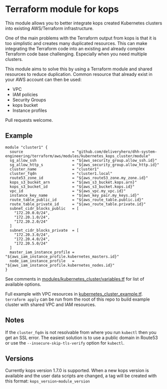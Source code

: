 # Terraform module for kops

This module allows you to better integrate kops created Kubernetes clusters into existing AWS/Terraform infrastructure.

One of the main problems with the Terraform output from kops is that it is too simplistic and creates many duplicated resources. This can make integrating the Terraform code into an existing and already complex Terraform code base challenging. Especially when you need multiple clusters.

This module aims to solve this by using a Terraform module and shared resources to reduce duplication. Common resource that already exist in your AWS account can then be used:

  - VPC
  - IAM policies
  - Security Groups
  - kops bucket
  - Instance profiles

Pull requests welcome.

## Example

```hcl
module "cluster1" {
  source                      = "github.com/deliveryhero/dhh-system-engineering/terraform/aws/modules/kubernetes_kops_cluster/module"
  sg_allow_ssh                = "${aws_security_group.allow_ssh.id}"
  sg_allow_http_s             = "${aws_security_group.allow_http.id}"
  cluster_name                = "cluster1"
  cluster_fqdn                = "cluster1.local"
  route53_zone_id             = "${aws_route53_zone.my_zone.id}"
  kops_s3_bucket_arn          = "${aws_s3_bucket.kops.arn}"
  kops_s3_bucket_id           = "${aws_s3_bucket.kops.id}"
  vpc_id                      = "${aws_vpc.my_vpc.id}"
  instance_key_name           = "${aws_key_pair.my_keys.id}"
  route_table_public_id       = "${aws_route_table.public.id}"
  route_table_private_id      = "${aws_route_table.private.id}"
  subnet_cidr_blocks_public   = [
    "172.20.0.0/24",
    "172.20.1.0/24",
    "172.20.2.0/24"
  ]
  subnet_cidr_blocks_private  = [
    "172.20.3.0/24",
    "172.20.4.0/24",
    "172.20.5.0/24"
  ]
  master_iam_instance_profile = "${aws_iam_instance_profile.kubernetes_masters.id}"
  node_iam_instance_profile   = "${aws_iam_instance_profile.kubernetes_nodes.id}"
}
```

See comments in [modules/kubernetes_cluster/variables.tf](modules/kubernetes_cluster/variables.tf) for list of available options.

Full example with VPC resources in [kubernetes_cluster_example.tf](kubernetes_cluster_example.tf). `terraform apply` can be run from the root of this repo to build example cluster with shared VPC and IAM resources.

## Notes

If the `cluster_fqdn` is not resolvable from where you run `kubectl` then you get an SSL error. The easiest solution is to use a public domain in Route53 or use the `--insecure-skip-tls-verify` option for `kubectl`.

## Versions

Currently kops version 1.7.0 is supported. When a new kops version is available and the user data scripts are changed, a tag will be created with this format: `kops_version`-`module_version`
